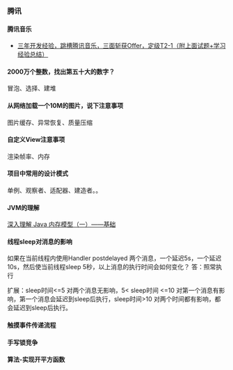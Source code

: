 ### 腾讯
#### 腾讯音乐

- [三年开发经验，跳槽腾讯音乐，三面斩获Offer，定级T2-1（附上面试题+学习经验总结）](https://juejin.cn/post/6844904181904457735#heading-0)

#### 2000万个整数，找出第五十大的数字？

冒泡、选择、建堆
#### 从网络加载一个10M的图片，说下注意事项
图片缓存、异常恢复、质量压缩
#### 自定义View注意事项
渲染帧率、内存
#### 项目中常用的设计模式
单例、观察者、适配器、建造者。。
#### JVM的理解
[深入理解 Java 内存模型（一）——基础](http://www.infoq.com/cn/articles/java-memory-model-1)

#### 线程sleep对消息的影响
如果在当前线程内使用Handler postdelayed 两个消息，一个延迟5s，一个延迟10s，然后使当前线程sleep 5秒，以上消息的执行时间会如何变化？
答：照常执行

扩展：sleep时间<=5 对两个消息无影响，5< sleep时间 <=10 对第一个消息有影响，第一个消息会延迟到sleep后执行，sleep时间>10 对两个时间都有影响，都会延迟到sleep后执行。

#### 触摸事件传递流程

#### 手写锁竞争

#### 算法-实现开平方函数
